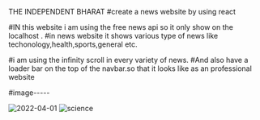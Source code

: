 THE INDEPENDENT BHARAT
#create a news website by using react

#IN this website i am using the free news api so it only show on the localhost .
#in news website it shows various type of news like techonology,health,sports,general etc.

#i am using the infinity scroll in every variety of news.
#And also have a loader bar on the top of the navbar.so that it looks like as an professional website

#image-----

![2022-04-01](https://user-images.githubusercontent.com/89587666/161202896-3b01d5b5-24d9-41f7-8aa8-e23a1aa70bdb.png)
![science](https://user-images.githubusercontent.com/89587666/161202941-7401648e-3b43-4f02-b507-dd82247896e7.jpg)
